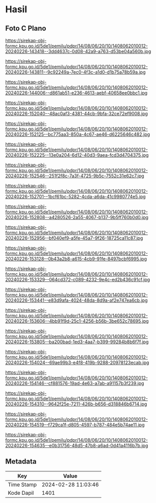# Hasil

## Foto C Plano

https://sirekap-obj-formc.kpu.go.id/5de1/pemilu/pdpr/14/08/06/20/10/1408062010012-20240226-143418--3dd4637c-0d08-42a9-a763-d53be04a560b.jpg

https://sirekap-obj-formc.kpu.go.id/5de1/pemilu/pdpr/14/08/06/20/10/1408062010012-20240226-143811--9c92249a-7ec0-4f3c-a1d0-d1b75a78b59a.jpg

https://sirekap-obj-formc.kpu.go.id/5de1/pemilu/pdpr/14/08/06/20/10/1408062010012-20240226-144006--d861ab51-e236-4613-aebf-40658ee0bbc1.jpg

https://sirekap-obj-formc.kpu.go.id/5de1/pemilu/pdpr/14/08/06/20/10/1408062010012-20240226-152040--48ac0af3-4381-44cb-9bfa-32ce72ef9008.jpg

https://sirekap-obj-formc.kpu.go.id/5de1/pemilu/pdpr/14/08/06/20/10/1408062010012-20240226-152125--bc775aa3-850a-4c67-ae46-d6225646c482.jpg

https://sirekap-obj-formc.kpu.go.id/5de1/pemilu/pdpr/14/08/06/20/10/1408062010012-20240226-152225--13e0a204-6d12-40d3-9aea-fcd3d4704375.jpg

https://sirekap-obj-formc.kpu.go.id/5de1/pemilu/pdpr/14/08/06/20/10/1408062010012-20240226-152546--251f2f8c-7a3f-4725-9b5c-7552c31e62c7.jpg

https://sirekap-obj-formc.kpu.go.id/5de1/pemilu/pdpr/14/08/06/20/10/1408062010012-20240226-152701--1bcf61bc-5282-4cda-a6da-41c9980774e5.jpg

https://sirekap-obj-formc.kpu.go.id/5de1/pemilu/pdpr/14/08/06/20/10/1408062010012-20240226-152808--a4280526-2a55-4067-b137-9b5ff760b0d0.jpg

https://sirekap-obj-formc.kpu.go.id/5de1/pemilu/pdpr/14/08/06/20/10/1408062010012-20240226-152956--bf040ef9-a5fe-45a7-9f26-18725ca11c87.jpg

https://sirekap-obj-formc.kpu.go.id/5de1/pemilu/pdpr/14/08/06/20/10/1408062010012-20240226-153128--0b43a2b8-a615-4cb9-91fe-8497bcbf6995.jpg

https://sirekap-obj-formc.kpu.go.id/5de1/pemilu/pdpr/14/08/06/20/10/1408062010012-20240226-153329--064cd372-c089-4232-9e4c-ed2b436c91cf.jpg

https://sirekap-obj-formc.kpu.go.id/5de1/pemilu/pdpr/14/08/06/20/10/1408062010012-20240226-153441--e83d9afa-4024-48da-8d9a-af2e747ea6cb.jpg

https://sirekap-obj-formc.kpu.go.id/5de1/pemilu/pdpr/14/08/06/20/10/1408062010012-20240226-153606--4bb91f9d-25c1-4256-b56b-3be652c78695.jpg

https://sirekap-obj-formc.kpu.go.id/5de1/pemilu/pdpr/14/08/06/20/10/1408062010012-20240226-153805--ba200bad-1ed3-4aa7-b399-99284b8b6f7f.jpg

https://sirekap-obj-formc.kpu.go.id/5de1/pemilu/pdpr/14/08/06/20/10/1408062010012-20240226-154024--69ae99b3-e4f8-419b-9288-20978123ecab.jpg

https://sirekap-obj-formc.kpu.go.id/5de1/pemilu/pdpr/14/08/06/20/10/1408062010012-20240226-154146--cf881576-19ad-4e63-a7ab-a91157b3f239.jpg

https://sirekap-obj-formc.kpu.go.id/5de1/pemilu/pdpr/14/08/06/20/10/1408062010012-20240226-154310--9642f25e-7211-426b-b656-d318846b6714.jpg

https://sirekap-obj-formc.kpu.go.id/5de1/pemilu/pdpr/14/08/06/20/10/1408062010012-20240226-154519--f729ca1f-d805-4597-b787-484e5b74ae11.jpg

https://sirekap-obj-formc.kpu.go.id/5de1/pemilu/pdpr/14/08/06/20/10/1408062010012-20240226-154635--e0b31756-48d5-47b8-a6ad-0d41a4116b7b.jpg


## Metadata

| Key        | Value               |
| ---------- | ------------------- |
| Time Stamp | 2024-02-28 11:03:46 |
| Kode Dapil | 1401                |



